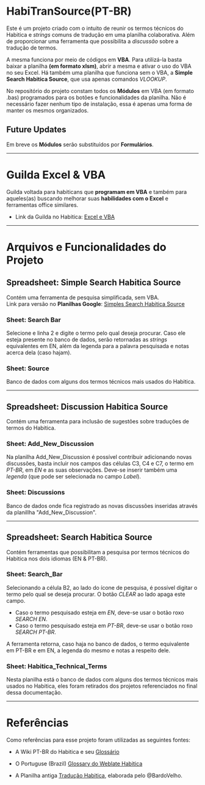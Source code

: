# HabiTranSource(PT-BR)
Este é um projeto criado com o intuito de reunir os termos técnicos do Habitica e _strings_ comuns de tradução em uma planilha colaborativa. Além de proporcionar uma ferramenta que possibilita a _discussão_ sobre a tradução de termos.

A mesma funciona por meio de códigos em **VBA**. Para utilizá-la basta baixar a planilha **(em formato xlsm)**, abrir a mesma e ativar o uso do VBA no seu Excel.
Há também uma planilha que funciona sem o VBA, a **Simple Search Habitica Source**, que usa apenas comandos _VLOOKUP_.

No repositório do projeto constam todos os **Módulos** em VBA (em formato .bas) programados para os botões e funcionalidades da planilha. Não é necessário fazer nenhum tipo de instalação, essa é apenas uma forma de manter os mesmos organizados.

## Future Updates
Em breve os **Módulos** serão substituídos por **Formulários**.

---

# Guilda Excel & VBA
Guilda voltada para habiticans que **programam em VBA** e também para aqueles(as) buscando melhorar suas **habilidades com o Excel** e ferramentas office similares.  
* Link da Guilda no Habitica: [Excel e VBA](https://habitica.com/groups/guild/b9447205-5b3e-4a19-9f63-f1a256b8f5a3)

---

# Arquivos e Funcionalidades do Projeto

## Spreadsheet: Simple Search Habitica Source
Contém uma ferramenta de pesquisa simplificada, sem VBA.  
Link para versão no **Planilhas Google**: [Simples Search Habitica Source](https://docs.google.com/spreadsheets/d/1umFlpiYm5u1wt8d67nGnczDkWZeCjZz3l5k5Nyf6_3c/edit?usp=sharing)

### Sheet: Search Bar
Selecione e linha 2 e digite o termo pelo qual deseja procurar. Caso ele esteja presente no banco de dados, serão retornadas as _strings_ equivalentes em EN, além da legenda para a palavra pesquisada e notas acerca dela (caso hajam).

### Sheet: Source
Banco de dados com alguns dos termos técnicos mais usados do Habitica.

---

## Spreadsheet: Discussion Habitica Source
Contém uma ferramenta para inclusão de sugestões sobre traduções de termos do Habitica.

### Sheet: Add_New_Discussion
Na planilha Add_New_Discussion é possível contribuir adicionando novas discussões, basta incluir nos campos das células C3, C4 e C7, o termo em _PT-BR_, em _EN_ e as suas observações. Deve-se inserir também uma _legenda_ (que pode ser selecionada no campo _Label_).

### Sheet: Discussions
Banco de dados onde fica registrado as novas discussões inseridas através da planillha "Add_New_Discussion".

---

## Spreadsheet: Search Habitica Source
Contém ferramentas que possibilitam a pesquisa por termos técnicos do Habitica nos dois idiomas (EN & PT-BR).

### Sheet: Search_Bar
Selecionando a célula B2, ao lado do ícone de pesquisa, é possível digitar o termo pelo qual se deseja procurar. O botão _CLEAR_ ao lado apaga este campo.

* Caso o termo pesquisado esteja em _EN_, deve-se usar o botão roxo _SEARCH EN_.
* Caso o termo pesquisado esteja em _PT-BR_, deve-se usar o botão roxo _SEARCH PT-BR_.

A ferramenta retorna, caso haja no banco de dados, o termo equivalente em PT-BR e em EN, a legenda do mesmo e notas a respeito dele.

### Sheet: Habitica_Technical_Terms
Nesta planilha está o banco de dados com alguns dos termos técnicos mais usados no Habitica, eles foram retirados dos projetos referenciados no final dessa documentação.

---

# Referências
Como referências para esse projeto foram utilizadas as seguintes fontes:

* A Wiki PT-BR do Habitica e seu [Glossário](https://habitica.fandom.com/pt-br/wiki/Gloss%C3%A1rio)

* O Portuguse (Brazil) [Glossary do Weblate Habitica](https://translate.habitica.com/dictionaries/habitica/pt_BR/)

* A Planilha antiga [Tradução Habitica](https://docs.google.com/spreadsheets/d/1zxh9XHd6ODQ2tUh2Zk0l1ovpWRhLKLV5mXYRUjfX_TE/edit#gid=0), elaborada pelo @BardoVelho.
